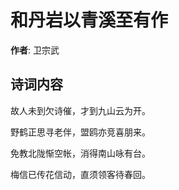 # 和丹岩以青溪至有作

**作者**: 卫宗武

## 诗词内容

故人未到欠诗催，才到九山云为开。

野鹤正思寻老伴，盟鸥亦竞喜朋来。

免教北陇惭空帐，消得南山咏有台。

梅信已传花信动，直须领客待春回。

